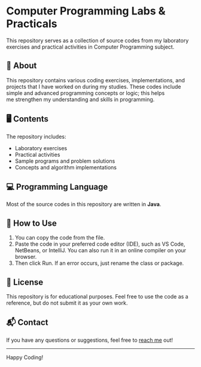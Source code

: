# Computer Programming Labs & Practicals

This repository serves as a collection of source codes from my laboratory exercises and practical activities in Computer Programming subject.

## 📌 About
This repository contains various coding exercises, implementations, and projects that I have worked on during my studies. These codes include simple and advanced programming concepts or logic; this helps me strengthen my understanding and skills in programming.

## 🖥️ Contents
The repository includes:
- Laboratory exercises
- Practical activities
- Sample programs and problem solutions
- Concepts and algorithm implementations

## 💻 Programming Language
Most of the source codes in this repository are written in **Java**.

## 🚀 How to Use
1. You can copy the code from the file.
2. Paste the code in your preferred code editor (IDE), such as VS Code, NetBeans, or IntelliJ. You can also run it in an online compiler on your browser.
3. Then click Run. If an error occurs, just rename the class or package.

## 📜 License
This repository is for educational purposes. Feel free to use the code as a reference, but do not submit it as your own work.

## 📬 Contact
If you have any questions or suggestions, feel free to [reach me](mailto:zeankurtbalboa06@gmail.com) out!

---
Happy Coding!
